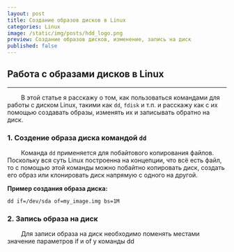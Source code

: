 ```yaml
---
layout: post
title: Создание образов дисков в Linux  
categories: Linux
image: /static/img/posts/hdd_logo.png
preview: Создание образов дисков, изменение, запись на диск
published: false
---
```


## Работа с образами дисков в Linux

---
 &nbsp; &nbsp; &nbsp; &nbsp; В этой статье я расскажу о том, как пользоваться командами для работы с диском Linux, такими как ```dd```, ```fdisk``` и т.п. и расскажу как с их помощью создавать образы, изменять их и записывать обратно на диск.


### 1. Создение образа диска командой ```dd```


&nbsp; &nbsp; &nbsp; &nbsp; Команда ```dd``` применяется для побайтового копирования файлов. Поскольку вся суть Linux построенна на концепции, что всё есть файл, то с помощью этой команды можно побайтно копировать диск, создать его образ или клонировать диск напрямую с одного на другой. 


**Пример создания образа диска:**

    dd if=/dev/sda of=my_image.img bs=1M

### 2. Запись образа на диск
&nbsp; &nbsp; &nbsp; &nbsp; Для записи образа на диск необходимо поменять местами значение параметров if и of у команды dd

